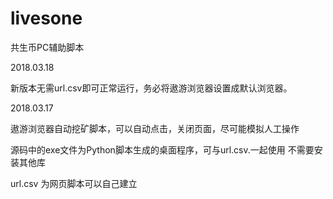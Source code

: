 # livesone
共生币PC辅助脚本


2018.03.18


新版本无需url.csv即可正常运行，务必将遨游浏览器设置成默认浏览器。


2018.03.17


遨游浏览器自动挖矿脚本，可以自动点击，关闭页面，尽可能模拟人工操作


源码中的exe文件为Python脚本生成的桌面程序，可与url.csv.一起使用 不需要安装其他库



url.csv 为网页脚本可以自己建立

